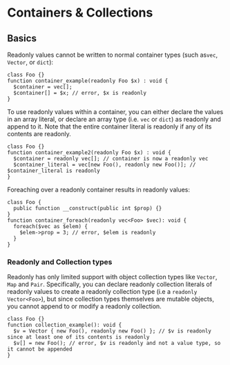 # Containers & Collections

## Basics
Readonly values cannot be written to normal container types (such as`vec`, `Vector`, or `dict`):

```hack error
class Foo {}
function container_example(readonly Foo $x) : void {
  $container = vec[];
  $container[] = $x; // error, $x is readonly
}
```

To use readonly values within a container, you can either declare the values in an array literal, or declare an array type (i.e. `vec` or `dict`) as readonly and append to it.
Note that the entire container literal is readonly if any of its contents are readonly.

```hack
class Foo {}
function container_example2(readonly Foo $x) : void {
  $container = readonly vec[]; // container is now a readonly vec
  $container_literal = vec[new Foo(), readonly new Foo()]; // $container_literal is readonly
}
```

Foreaching over a readonly container results in readonly values:

```hack error
class Foo {
  public function __construct(public int $prop) {}
}
function container_foreach(readonly vec<Foo> $vec): void {
  foreach($vec as $elem) {
    $elem->prop = 3; // error, $elem is readonly
  }
}
```

### Readonly and Collection types
Readonly has only limited support with object collection types like `Vector`, `Map` and `Pair`. Specifically, you can declare readonly collection literals of readonly values to create a readonly collection type (i.e a `readonly Vector<Foo>`), but since collection types themselves are mutable objects, you cannot append to or modify a readonly collection.

```hack error
class Foo {}
function collection_example(): void {
  $v = Vector { new Foo(), readonly new Foo() }; // $v is readonly since at least one of its contents is readonly
  $v[] = new Foo(); // error, $v is readonly and not a value type, so it cannot be appended
}
```

